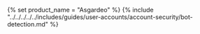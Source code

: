 {% set product_name = "Asgardeo" %}
{% include "../../../../../includes/guides/user-accounts/account-security/bot-detection.md" %}